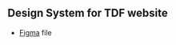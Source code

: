 ## Design System for TDF website

- [Figma](https://www.figma.com/file/YGrdtgRnU3ieSsUKeGbZgz/TDF-Structure) file
